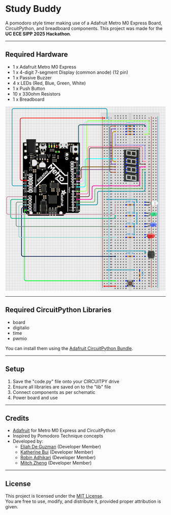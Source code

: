 # Study Buddy

A pomodoro style timer making use of a Adafruit Metro M0 Express Board, CircuitPython, and breadboard components.
This project was made for the **UC ECE SIPP 2025 Hackathon**.

---

## Required Hardware

- 1 x Adafruit Metro M0 Express
- 1 x 4-digit 7-segment Display (common anode) (12 pin)
- 1 x Passive Buzzer
- 4 x LEDs (Red, Blue, Green, White)
- 1 x Push Button
- 10 x 330ohm Resistors
- 1 x Breadboard

![Build Schematic](images/Study%20Buddy%20Schematic.png)

---

## Required CircuitPython Libraries

- board
- digitalio
- time
- pwmio

You can install them using the [Adafruit CircuitPython Bundle](https://circuitpython.org/libraries).

---

## Setup

1. Save the "code.py" file onto your CIRCUITPY drive
2. Ensure all libraries are saved on to the "lib" file
3. Connect components as per schematic
4. Power board and use

---

## Credits

- [Adafruit](https://www.adafruit.com/) for Metro M0 Express and CircuitPython
- Inspired by Pomodoro Technique concepts
- Developed by:
    - [Eliah De Guzman](https://www.linkedin.com/in/eliahdeguzman/) (Developer Member)
    - [Katherine Bui](https://www.linkedin.com/in/katherine-bui-a7ab51297) (Developer Member)
    - [Robin Adhikari](https://github.com/Robin-01) (Developer Member)
    - [Mitch Zheng](https://www.linkedin.com/in/mitch-zheng-5643ab281/) (Developer Member)

---

## License

This project is licensed under the [MIT License](LICENSE).  
You are free to use, modify, and distribute it, provided proper attribution is given.
